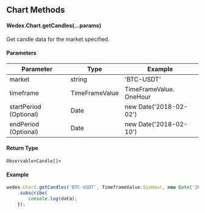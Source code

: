 ## Chart Methods

#### Wedex.Chart.getCandles(...params)

Get candle data for the market specified.

#### Parameters

| Parameter              | Type           | Example                 |
| ---------------------- | -------------- | ----------------------- |
| market                 | string         | 'BTC-USDT'              |
| timeframe              | TimeFrameValue | TimeFrameValue. OneHour |
| startPeriod (Optional) | Date           | new Date('2018-02-02')  |
| endPeriod (Optional)   | Date           | new Date('2018-02-10')  |

#### Return Type

`Observable<Candle[]>`

#### Example

```js
wedex.Chart.getCandles('BTC-USDT', TimeframeValue.SixHour, new Date('2018-02-02'))
	.subscribe(
		console.log(data);
	});
```
